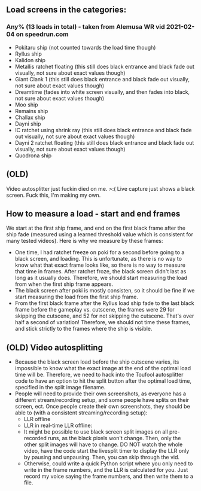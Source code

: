 ## Load screens in the categories:

### Any% (13 loads in total) - taken from Alemusa WR vid 2021-02-04 on speedrun.com
- Pokitaru ship (not counted towards the load time though)
- Ryllus ship
- Kalidon ship
- Metallis ratchet floating (this still does black entrance and black fade out visually, not sure about exact values though)
- Giant Clank 1 (this still does black entrance and black fade out visually, not sure about exact values though)
- Dreamtime (fades into white screen visually, and then fades into black, not sure about exact values though)
- Moo ship
- Remains ship
- Challax ship
- Dayni ship
- IC ratchet using shrink ray (this still does black entrance and black fade out visually, not sure about exact values though)
- Dayni 2 ratchet floating (this still does black entrance and black fade out visually, not sure about exact values though)
- Quodrona ship

## (OLD)
Video autosplitter just fuckin died on me. >:( Live capture just shows a black screen. Fuck this, I'm making my own.

## How to measure a load - start and end frames
We start at the first ship frame, and end on the first black frame after the ship fade (measured using a learned threshold value which is consistent for many tested videos). Here is why we measure by these frames:
- One time, I had ratchet freeze on poki for a second before going to a black screen, and loading. This is unfortunate, as there is no way to know what that exact frame looks like, so there is no way to measure that time in frames. After ratchet froze, the black screen didn't last as long as it usually does. Therefore, we should start measuring the load from when the first ship frame appears.
- The black screen after poki is mostly consisten, so it should be fine if we start measuring the load from the first ship frame.
- From the first black frame after the Ryllus load ship fade to the last black frame before the gameplay vs. cutscene, the frames were 29 for skipping the cutscene, and 52 for not skipping the cutscene. That's over half a second of variation! Therefore, we should not time these frames, and stick strictly to the frames where the ship is visible.

## (OLD) Video autosplitting
- Because the black screen load before the ship cutscene varies, its impossible to know what the exact image at the end of the optimal load time will be. Therefore, we need to hack into the Toufool autosplitter code to have an option to hit the split button after the optimal load time, specified in the split image filename.
- People will need to provide their own screenshots, as everyone has a different stream/recording setup, and some people have splits on their screen, ect. Once people create their own screenshots, they should be able to (with a consistent streaming/recording setup):
    - LLR offline
    - LLR in real-time
LLR offline:
    - It might be possible to use black screen split images on all pre-recorded runs, as the black pixels won't change. Then, only the other split images will have to change. DO NOT watch the whole video, have the code start the livesplit timer to display the LLR only by pausing and unpausing. Then, you can skip through the vid.
    - Otherwise, could write a quick Python script where you only need to write in the frame numbers, and the LLR is calculated for you. Just record my voice saying the frame numbers, and then write them to a file.